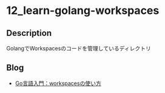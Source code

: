 # 12_learn-golang-workspaces

## Description

GolangでWorkspacesのコードを管理しているディレクトリ

## Blog

- [Go言語入門：workspacesの使い方](https://yossi-note.com/golang_workspaces/)
